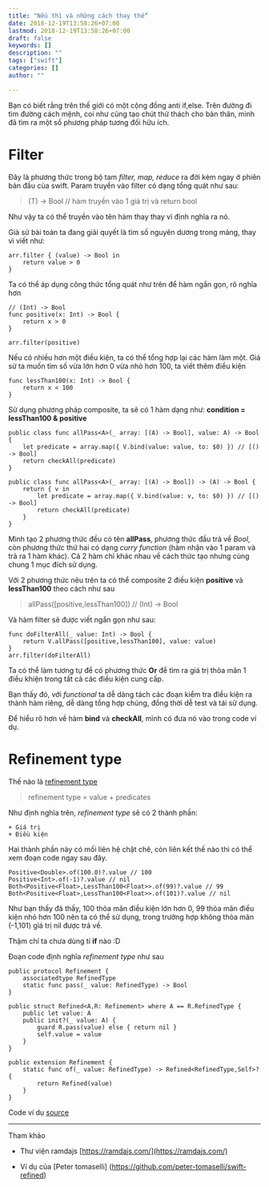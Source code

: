 ```yaml
---
title: "Nếu thì và những cách thay thế"
date: 2018-12-19T13:58:26+07:00
lastmod: 2018-12-19T13:58:26+07:00
draft: false
keywords: []
description: ""
tags: ["swift"]
categories: []
author: ""

---
```


Bạn có biết rằng trên thế giới có một cộng đồng anti if,else. Trên đường đi tìm đường cách mệnh, coi như cũng tạo chút thử thách cho bản thân, mình đã tìm ra một số phương pháp tương đối hữu ích.

# Filter

Đây là phương thức trong bộ tam *filter, map, reduce* ra đời kèm ngay ở phiên bản đầu của swift. Param truyền vào filter có dạng tổng quát như sau:

> (T) -> Bool // hàm truyền vào 1 giá trị và return bool

Như vậy ta có thể truyền vào tên hàm thay thay vì định nghĩa ra nó.

Giả sử bài toán ta đang giải quyết là tìm số nguyên dương trong mảng, thay vì viết như:

```
arr.filter { (value) -> Bool in
    return value > 0
}
```

Ta có thể áp dụng công thức tổng quát như trên để hàm ngắn gọn, rõ nghĩa hơn

```
// (Int) -> Bool
func positive(x: Int) -> Bool {
	return x > 0
}

arr.filter(positive)

```

Nếu có nhiều hơn một điều kiện, ta có thể tổng hợp lại các hàm làm một. Giả sử ta muốn tìm số vừa lớn hơn 0 vừa nhỏ hơn 100, ta viết thêm điều kiện

```
func lessThan100(x: Int) -> Bool {
    return x < 100
}
```

Sử dụng phương pháp composite, ta sẽ có 1 hàm dạng như: **condition = lessThan100 & positive**

```
public class func allPass<A>(_ array: [(A) -> Bool], value: A) -> Bool {
    let predicate = array.map({ V.bind(value: value, to: $0) }) // [() -> Bool]
    return checkAll(predicate)
}

public class func allPass<A>(_ array: [(A) -> Bool]) -> (A) -> Bool {
    return { v in
        let predicate = array.map({ V.bind(value: v, to: $0) }) // [() -> Bool]
        return checkAll(predicate)
    }
}
```

Mình tạo 2 phương thức đều có tên **allPass**, phương thức đầu trả về *Bool*, còn phương thức thứ hai có dạng *curry function* (hàm nhận vào 1 param và trả ra 1 hàm khác). Cả 2 hàm chỉ khác nhau về cách thức tạo nhưng cùng chung 1 mục đích sử dụng.

Với 2 phương thức nêu trên ta có thể composite 2 điều kiện **positive** và **lessThan100** theo cách như sau

> allPass([positive,lessThan100]) // (Int) -> Bool

Và hàm filter sẽ được viết ngắn gọn như sau:

```
func doFilterAll(_ value: Int) -> Bool {
    return V.allPass([positive,lessThan100], value: value)
}
arr.filter(doFilterAll)
```

Ta có thể làm tương tự để có phương thức **Or** để tìm ra giá trị thỏa mãn 1 điều khiện trong tất cả các điều kiện cung cấp.

Bạn thấy đó, với *functional* ta dễ dàng tách các đoạn kiểm tra điều kiện ra thành hàm riêng, dễ dàng tổng hợp chúng, đồng thời dễ test và tái sử dụng.

Để hiểu rõ hơn về hàm **bind** và **checkAll**, mình có đưa nó vào trong code ví dụ.

# Refinement type

Thế nào là [refinement type](https://en.wikipedia.org/wiki/Refinement_type)

> refinement type = value + predicates

Như định nghĩa trên, *refinement type* sẽ có 2 thành phần:

	+ Giá trị
	+ Điều kiện

Hai thành phần này có mối liên hệ chặt chẽ, còn liên kết thế nào thì có thể xem đoạn code ngay sau đây.

```
Positive<Double>.of(100.0)?.value // 100
Positive<Int>.of(-1)?.value // nil
Both<Positive<Float>,LessThan100<Float>>.of(99)?.value // 99
Both<Positive<Float>,LessThan100<Float>>.of(101)?.value // nil
``` 

Như bạn thấy đã thấy, 100 thỏa mãn điều kiện lớn hơn 0, 99 thỏa mãn điều kiện nhỏ hơn 100 nên ta có thể sử dụng, trong trường hợp không thỏa mãn (-1,101) giá trị nil được trả về.

Thậm chí ta chưa dùng tí **if** nào :D

Đoạn code định nghĩa *refinement type* như sau

```
public protocol Refinement {
    associatedtype RefinedType
    static func pass(_ value: RefinedType) -> Bool
}

public struct Refined<A,R: Refinement> where A == R.RefinedType {
    public let value: A
    public init?(_ value: A) {
        guard R.pass(value) else { return nil }
        self.value = value
    }
}

public extension Refinement {
    static func of(_ value: RefinedType) -> Refined<RefinedType,Self>? {
        return Refined(value)
    }
}
```

Code ví dụ [source](https://github.com/gg4acrossover/NoIf)

---

Tham khảo 

+ Thư viện ramdajs [https://ramdajs.com/](https://ramdajs.com/)

+ Ví dụ của [Peter tomaselli] (https://github.com/peter-tomaselli/swift-refined)









